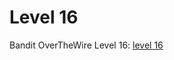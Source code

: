# Level 16

Bandit OverTheWire Level 16: [level 16](https://overthewire.org/wargames/bandit/bandit16.html)

